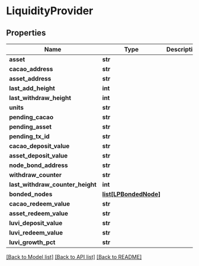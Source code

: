 # LiquidityProvider

## Properties
Name | Type | Description | Notes
------------ | ------------- | ------------- | -------------
**asset** | **str** |  | 
**cacao_address** | **str** |  | [optional] 
**asset_address** | **str** |  | [optional] 
**last_add_height** | **int** |  | [optional] 
**last_withdraw_height** | **int** |  | [optional] 
**units** | **str** |  | 
**pending_cacao** | **str** |  | 
**pending_asset** | **str** |  | 
**pending_tx_id** | **str** |  | [optional] 
**cacao_deposit_value** | **str** |  | 
**asset_deposit_value** | **str** |  | 
**node_bond_address** | **str** |  | [optional] 
**withdraw_counter** | **str** |  | 
**last_withdraw_counter_height** | **int** |  | [optional] 
**bonded_nodes** | [**list[LPBondedNode]**](LPBondedNode.md) |  | 
**cacao_redeem_value** | **str** |  | [optional] 
**asset_redeem_value** | **str** |  | [optional] 
**luvi_deposit_value** | **str** |  | [optional] 
**luvi_redeem_value** | **str** |  | [optional] 
**luvi_growth_pct** | **str** |  | [optional] 

[[Back to Model list]](../README.md#documentation-for-models) [[Back to API list]](../README.md#documentation-for-api-endpoints) [[Back to README]](../README.md)

